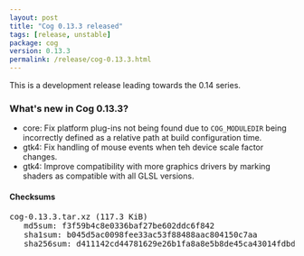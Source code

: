 ```yaml
---
layout: post
title: "Cog 0.13.3 released"
tags: [release, unstable]
package: cog
version: 0.13.3
permalink: /release/cog-0.13.3.html
---
```


This is a development release leading towards the 0.14 series.

### What's new in Cog 0.13.3?

- core: Fix platform plug-ins not being found due to `COG_MODULEDIR` being
  incorrectly defined as a relative path at build configuration time.
- gtk4: Fix handling of mouse events when teh device scale factor changes.
- gtk4: Improve compatibility with more graphics drivers by marking shaders
  as compatible with all GLSL versions.

#### Checksums

<pre>
cog-0.13.3.tar.xz (117.3 KiB)
   md5sum: f3f59b4c8e0336baf27be602ddc6f842
   sha1sum: b045d5ac0098fee33ac53f88488aac804150c7aa
   sha256sum: d411142cd44781629e26b1fa8a8e5b8de45ca43014fdbdebdfa39a8b2c1eda4b
</pre>
